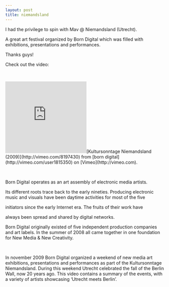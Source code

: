 ```yaml
---
layout: post
title: niemandsland 
---
```

I had the privilege to spin with Mav @ Niemandsland (Utrecht).

A great art festival organized by Born Digital which was filled with exhibitions, presentations and performances.

Thanks guys!

Check out the video:

 


<iframe frameborder="0" height="225" src="http://player.vimeo.com/video/8197430" width="255">
</iframe>[Kultursonntage Niemandsland (2009)](http://vimeo.com/8197430) from [born digital](http://vimeo.com/user1815350) on [Vimeo](http://vimeo.com).

 

Born Digital operates as an art assembly of electronic media artists.

Its different roots trace back to the early nineties. Producing electronic music and visuals have been daytime activities for most of the five 

initiators since the early Internet era. The fruits of their work have 

always been spread and shared by digital networks. 

Born Digital originally existed of five independent production companies and art labels. In the summer of 2008 all came together in one foundation for New Media & New Creativity.

 

In november 2009 Born Digital organized a weekend of new media art exhibitions, presentations and performances as part of the Kultursonntage Niemandsland. During this weekend Utrecht celebrated the fall of the Berlin Wall, now 20 years ago. This video contains a summary of the events, with a variety of artists showcasing ‘Utrecht meets Berlin’.
